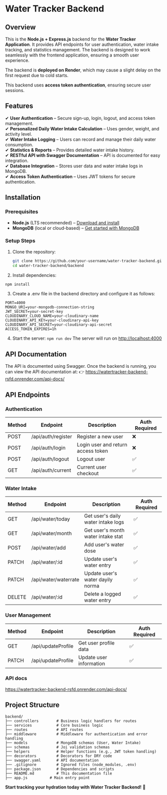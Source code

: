 # Water Tracker Backend  

## Overview  

This is the **Node.js + Express.js** backend for the **Water Tracker Application**. It provides API endpoints for user authentication, water intake tracking, and statistics management. The backend is designed to work seamlessly with the frontend application, ensuring a smooth user experience.  

The backend is **deployed on Render**, which may cause a slight delay on the first request due to cold starts.  

This backend uses **access token authentication**, ensuring secure user sessions.  

## Features  

✔ **User Authentication** – Secure sign-up, login, logout, and access token management.  
✔ **Personalized Daily Water Intake Calculation** – Uses gender, weight, and activity level.  
✔ **Water Intake Logging** – Users can record and manage their daily water consumption.  
✔ **Statistics & Reports** – Provides detailed water intake history.  
✔ **RESTful API with Swagger Documentation** – API is documented for easy integration.  
✔ **Database Integration** – Stores user data and water intake logs in MongoDB.  
✔ **Access Token Authentication** – Uses JWT tokens for secure authentication.  

## Installation  

### Prerequisites  
- **Node.js** (LTS recommended) – [Download and install](https://nodejs.org/)  
- **MongoDB** (local or cloud-based) – [Get started with MongoDB](https://www.mongodb.com/)  

### Setup Steps  
1. Clone the repository:  
   ```sh
   git clone https://github.com/your-username/water-tracker-backend.git
   cd water-tracker-backend/backend
   ```
2. Install dependencies:
```sh
npm install
```

3. Create a .env file in the backend directory and configure it as follows:
```
PORT=4000
MONGO_URI=your-mongodb-connection-string
JWT_SECRET=your-secret-key
CLOUDINARY_CLOUD_NAME=your-cloudinary-name
CLOUDINARY_API_KEY=your-cloudinary-api-key
CLOUDINARY_API_SECRET=your-cloudinary-api-secret
ACCESS_TOKEN_EXPIRES=1h
```
4. Start the server:
```npm run dev```
The server will run on [http://localhost:4000](http://localhost:4000)

## API Documentation

The API is documented using Swagger.
Once the backend is running, you can view the API documentation at:
👉 https://watertracker-backend-rsfd.onrender.com/api-docs/

## API Endpoints


### **Authentication**  

| Method | Endpoint         | Description                         | Auth Required |
|--------|-----------------|-------------------------------------|--------------|
| POST   | /api/auth/register  | Register a new user                | ❌           |
| POST   | /api/auth/login | Login user and return access token | ❌           |
| POST   | /api/auth/logout | Logout user                        | ✅           |
| GET    | /api/auth/current | Current user checkout               | ✅           |

### **Water Intake**  

| Method | Endpoint       | Description                      | Auth Required |
|--------|---------------|----------------------------------|--------------|
| GET    | /api/water/today    | Get user's daily water intake logs | ✅           |
| GET    | /api/water/month    | Get user's month water intake stat | ✅           |
| POST   | /api/water/add    | Add user's water dose | ✅           |
| PATCH   | /api/water/:id    | Update user's water entry        | ✅           |
| PATCH   | /api/water/waterrate   | Update user's water dayily norma        | ✅           |
| DELETE | /api/water/:id | Delete a logged water entry       | ✅           |

### **User Management**  

| Method | Endpoint          | Description               | Auth Required |
|--------|------------------|---------------------------|--------------|
| GET    | /api/updateProfile | Get user profile data     | ✅           |
| PATCH  | /api/updateProfile | Update user information   | ✅           |

### **API docs**  

https://watertracker-backend-rsfd.onrender.com/api-docs/


## Project Structure
```
backend/
├── controllers        # Business logic handlers for routes
├── services           # Core business logic
├── routes             # API routes
├── middleware         # Middleware for authentication and error handling
├── models             # MongoDB schemas (User, Water Intake)
├── schemas            # Joi validation schemas
├── helpers            # Helper functions (e.g., JWT token handling)
├── decorators         # Decorators for DRY code
├── swagger.yaml       # API documentation
├── .gitignore         # Ignored files (node_modules, .env)
├── package.json       # Dependencies and scripts
├── README.md          # This documentation file
├── app.js          # Main entry point

```

**Start tracking your hydration today with Water Tracker Backend!** 🚀